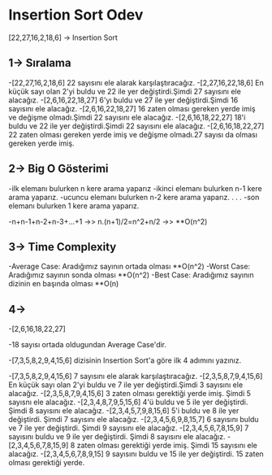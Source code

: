 # Insertion Sort Odev

[22,27,16,2,18,6] -> Insertion Sort

## 1-> Sıralama
-[22,27,16,2,18,6] 22 sayısını ele alarak karşılaştıracağız.
-[2,27,16,22,18,6] En küçük sayı olan 2'yi buldu ve 22 ile yer değiştirdi.Şimdi 27 sayısını ele alacağız.
-[2,6,16,22,18,27] 6'yı buldu ve 27 ile yer değiştirdi.Şimdi 16 sayısını ele alacağız.
-[2,6,16,22,18,27] 16 zaten olması gereken yerde imiş ve değişme olmadı.Şimdi 22 sayısını ele alacağız.
-[2,6,16,18,22,27] 18'i buldu ve 22 ile yer değiştirdi.Şimdi 22 sayısını ele alacağız.
-[2,6,16,18,22,27] 22 zaten olması gereken yerde imiş ve değişme olmadı.27 sayısı da olması gereken yerde imiş.

## 2-> Big O Gösterimi
-ilk elemanı bulurken n kere arama yaparız
-ikinci elemanı bulurken n-1 kere arama yaparız.
-ucuncu elemanı bulurken n-2 kere arama yaparız.
             .
             .
             .
-son elemanı bulurken 1 kere arama yaparız.

-n+n-1+n-2+n-3+...+1 ->> n.(n+1)/2=n^2+n/2 ->> **O(n^2)

## 3-> Time Complexity
-Average Case: Aradığımız sayının ortada olması **O(n^2)
-Worst Case: Aradığımız sayının sonda olması **O(n^2)
-Best Case: Aradığımız sayının dizinin en başında olması **O(n)

## 4->
-[2,6,16,18,22,27]

-18 sayısı ortada oldugundan Average Case'dir.


-[7,3,5,8,2,9,4,15,6] dizisinin Insertion Sort'a göre ilk 4 adımını yazınız.

-[7,3,5,8,2,9,4,15,6] 7 sayısını ele alarak karşılaştıracağız.
-[2,3,5,8,7,9,4,15,6] En küçük sayı olan 2'yi buldu ve 7 ile yer değiştirdi.Şimdi 3 sayısını ele alacağız.
-[2,3,5,8,7,9,4,15,6] 3 zaten olması gerektiği yerde imiş. Şimdi 5 sayısnı ele alacağız.
-[2,3,4,8,7,9,5,15,6] 4'ü buldu ve 5 ile yer değiştirdi. Şimdi 8 sayısını ele alacağız.
-[2,3,4,5,7,9,8,15,6] 5'i buldu ve 8 ile yer değiştirdi. Şimdi 7 sayısını ele alacağız.
-[2,3,4,5,6,9,8,15,7] 6 sayısını buldu ve 7 ile yer değiştirdi. Şimdi 9 sayısını ele alacağız.
-[2,3,4,5,6,7,8,15,9] 7 sayısını buldu ve 9 ile yer değiştirdi. Şimdi 8 sayısını ele alacağız.
-[2,3,4,5,6,7,8,15,9] 8 zaten olması gerektiği yerde imiş. Şimdi 15 sayısını ele alacağız.
-[2,3,4,5,6,7,8,9,15] 9 sayısını buldu ve 15 ile yer değiştirdi. 15 zaten olması gerektiği yerde.